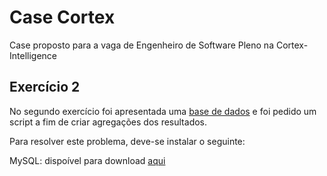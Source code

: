 # **Case Cortex**

Case proposto para a vaga de Engenheiro de Software Pleno na Cortex-Intelligence


## **Exercício 2**

No segundo exercício foi apresentada uma [base de dados](https://docs.google.com/spreadsheets/d/1CELbpon5O66OkW3fXIl36gJ8P7thUBKrRag_QP0Uwfg/edit#gid=1297471854) e foi pedido um script a fim de criar agregações dos resultados.

Para resolver este problema, deve-se instalar o seguinte:

MySQL: dispoível para download [aqui](https://www.mysql.com/downloads/)
